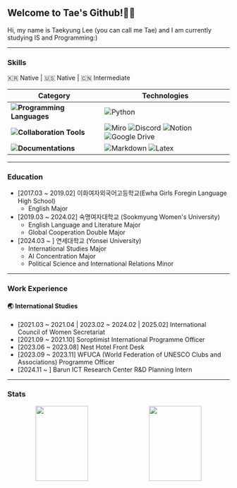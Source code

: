 ## Welcome to Tae's Github!👐🏻
Hi, my name is Taekyung Lee (you can call me Tae) and I am currently studying IS and Programming:)

---

### Skills
🇰🇷 Native | 🇺🇸 Native | 🇨🇳 Intermediate

| **Category** | **Technologies** |
|--------------|-------------------|
| **![Programming Languages](https://img.shields.io/badge/Programming%20Languages-white?style=flat-square)** | ![Python](https://img.shields.io/badge/Python-0080FF?style=flat-square&logo=Python&logoColor=white)  |
| **![Collaboration Tools](https://img.shields.io/badge/Collaboration%20Tools-white?style=flat-square)** | ![Miro](https://img.shields.io/badge/Miro-FFD700?style=flat-square&logo=Miro&logoColor=black) ![Discord](https://img.shields.io/badge/Discord-5865F2?style=flat-square&logo=discord&logoColor=white) ![Notion](https://img.shields.io/badge/Notion-FAFAFA?style=flat-square&logo=notion&logoColor=black) ![Google Drive](https://img.shields.io/badge/Google%20Drive-FAFAFA?style=flat-square&logo=google-drive&logoColor=black)
| **![Documentations](https://img.shields.io/badge/Programming%20Languages-white?style=flat-square)** | ![Markdown](https://img.shields.io/badge/Markdown-black?style=flat-square&logo=Markdown&logoColor=white) ![Latex](https://img.shields.io/badge/LaTex-326872?style=flat-square&logo=LaTex&logoColor=white) |

---


### Education
- [2017.03 ~ 2019.02] 이화여자외국어고등학교(Ewha Girls Foregin Language High School)
  - English Major
- [2019.03 ~ 2024.02] 숙명여자대학교 (Sookmyung Women's University)
   - English Language and Literature Major
   - Global Cooperation Double Major
- [2024.03 ~ ] 연세대학교 (Yonsei University)
  - International Studies Major
  - AI Concentration Major
  - Political Science and International Relations Minor

---

### Work Experience
#### 🌏 International Studies
- [2021.03 ~ 2021.04 | 2023.02 ~ 2024.02 | 2025.02] International Council of Women Secretariat
- [2021.09 ~ 2021.10] Soroptimist International Programme Officer
- [2023.06 ~ 2023.08] Nest Hotel Front Desk
- [2023.09 ~ 2023.11] WFUCA (World Federation of UNESCO Clubs and Associations) Programme Officer
- [2024.11 ~ ] Barun ICT Research Center R&D Planning Intern
  
---

### Stats
<div align="center">
  <div style="display: flex; justify-content: space-between; width: 100%; max-width: 1000px; align-items: center;">
    <img src="https://github-readme-stats.vercel.app/api?username=taeeleee&show_icons=true&theme=graywhite" style="flex: 1; width: 48%; height: 170px; object-fit: cover; margin-right: 10px;">
    <img src="https://github-readme-stats.vercel.app/api/top-langs/?username=taeeleee&layout=compact&theme=graywhite&size_weight=0.35&count_weight=0.65" style="flex: 1; width: 48%; height: 170px; object-fit: cover;">
  </div>
</div>






